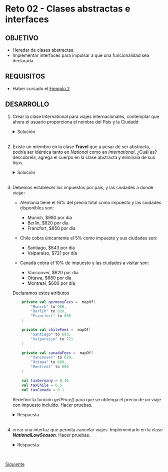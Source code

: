 # Reto 02 - Clases abstractas e interfaces

## OBJETIVO 
- Heredar de clases abstractas.
- Implementar interfaces para impulsar a que una funcionalidad sea declarada.

## REQUISITOS 

- Haber cursado el [Ejemplo 2](Ejemplo-02)

## DESARROLLO

1. Crear la clase International para viajes internacionales, contemplar que ahora el usuario proporciona el nombre del País y la Ciudadd

    <details>
        <summary>Solución</summary>

    La clase con los métodos implementados de Travel quedarían así: 

    ```kotlin
    class International(override val country: String, override val city: String) : Travel() {
        override fun quotePrice(numDays: Int) {

        }

        override fun getPrice(numDays: Int): Int {
        }
    }
    ```

    </details>

    </br>

2. Existe un miembro en la clase **Travel** que a pesar de ser abstracta, podría ser idéntica tanto en *National* como en *International*, ¿Cuál es? descúbrela, agrega el cuerpo en la clase abstracta y elimínala de sus hijos.


    <details>
        <summary>Solución</summary>

    El método para cotizar implementado en National, se puede usar también en International, por lo tanto sustituir el método abstracto de **Travel** por:

    ```kotlin
    fun quotePrice(numDays: Int) {
        val price = getPrice(numDays)
        if(price==0){ //si no existe tarifa para esa ciudad, notificamos al usuario
            println("Lo sentimos, no hacemos viajes a esta ciudad")
        } else{
            println("Tu viaje a $city cuesta \$$price") //notificamos el precio al usuario
        }
    }
    ```

    Borrar sus definiciones tanto en **National** como en **International**

    </details>

    </br>

3. Debemos establecer los impuestos por país, y las ciudades a donde viajar:

    * Alemania tiene el 16% del precio total como impuesto y las ciudades disponibles son:
        * Munich, $980 por día
        * Berlín, $820 por día
        * Francfort, $850 por día

    * Chile cobra únicamente el 5% como impuesto y sus ciudades son:
        * Santiago, $643 por día
        * Valparaíso, $721 por día
    * Canadá cobra el 10% de impuesto y las ciudades a visitar son:
        * Vancouver, $620 por día
        * Ottawa, $680 por día
        * Montreal, $600 por día
        
        
    Declaramos estos atributos

    ```kotlin
        private val germanyFees =  mapOf(
            "Munich" to 980,
            "Berlín" to 820,
            "Francfort" to 850
        )

        private val chileFees =  mapOf(
            "Santiago" to 643,
            "Valparaíso" to 721
        )

        private val canadaFees =  mapOf(
            "Vancouver" to 620,
            "Ottawa" to 680,
            "Montreal" to 600
        )

        val taxGermany = 0.16
        val taxChile = 0.5
        val taxCanada = 0.1
    ```

    Redefinir la función *getPrice()* para que se obtenga el precio de un viaje con impuesto incluído. Hacer pruebas.

    <details>
        <summary>Respuesta</summary>

    ```kotlin
    override fun getPrice(numDays: Int): Int {
        when(country){
            "Alemania" ->{
                val fee = germanyFees[city]
                if(fee==null){
                    return 0
                }
                return (fee * numDays * (1 + taxGermany) ).toInt()

            }
            "Chile" ->{
                val fee = chileFees[city]
                if(fee==null){
                    return 0
                }
                return (fee * numDays * (1 + taxChile)).toInt()
            }
            "Canada" ->{
                val fee = canadaFees[city]
                if(fee==null){
                    return 0
                }
                return (fee * numDays * (1 + taxCanada) ).toInt()
            }
            else ->{
                return 0
            }
        }
    }
    ```

    </details> 

    </br>

4. crear una interfaz que permita cancelar viajes. Implementarlo en la clase ***NationalLowSeason***. Hacer pruebas.

    <details>
        <summary>Respuesta</summary>

    Creamos la interfaz 
    ```kotlin
    interface Cancellable {

        fun cancelTravel()

    }
    ```

    La clase nueva sería la siguiente:

    ```kotlin
    class NationalLowSeason(city: String) : National(city),IPromotion,Cancellable {
        override  val discount = 10 //es porcentaje, o sea 10%
        override val typeDiscount = 0 //0 para porcentaje, 1 para cantidad

        override fun getPrice(numDays: Int): Int {
            val amount = super.getPrice(numDays)
            return if (amount == 0) 0 else getDiscountPrice(amount)
        }

        override fun cancelTravel() {
            if(reserved){
                reserved = false
                paidAmount=0
                println("Viaje cancelado exitosamente!")
            } else{
                println("Este viaje aún no ha sido reservado")
            }
        }
    }
    ```

    Se utilizó este código para verificar que la clase estuviera bien implementada

    ```kotlin
        val viajeBajaGdl = NationalLowSeason("Guadalajara")
        viajeBajaGdl.reserve(4)
        viajeBajaGdl.cancelTravel()
        viajeBajaGdl.cancelTravel()
        viajeBajaGdl.reserve(2)
    ```

    Se reservó un viaje y se cancelo dos veces la reserva: la primera cancelación pasó, la segunda no se realizó porque ya no había ningún viaje reservado. Se pudo volver a Reservar con éxito.
        
    </details>


</br>

[Siguiente](../Ejemplo-03)